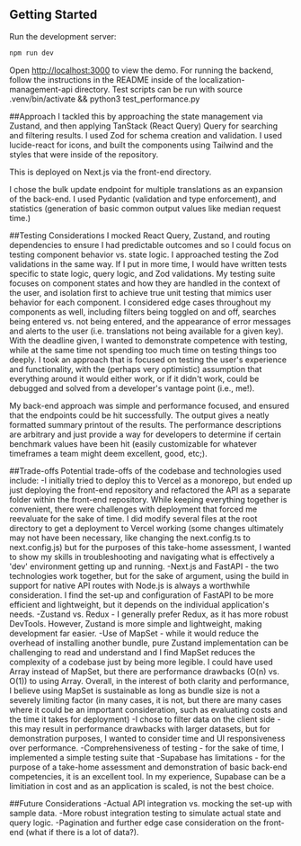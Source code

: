 ## Getting Started

Run the development server:

```bash
npm run dev
```

Open [http://localhost:3000](http://localhost:3000) to view the demo. For running the backend, follow the instructions in the README inside of the localization-management-api directory. Test scripts can be run with source .venv/bin/activate && python3 test_performance.py

##Approach
I tackled this by approaching the state management via Zustand, and then applying TanStack (React Query) Query for searching and filtering results. I used Zod for schema creation and validation. I used lucide-react for icons, and built the components using Tailwind and the styles that were inside of the repository. 

This is deployed on Next.js via the front-end directory. 

I chose the bulk update endpoint for multiple translations as an expansion of the back-end. I used Pydantic (validation and type enforcement), and statistics (generation of basic common output values like median request time.)

##Testing Considerations
I mocked React Query, Zustand, and routing dependencies to ensure I had predictable outcomes and so I could focus on testing component behavior vs. state logic. I approached testing the Zod validations in the same way. If I put in more time, I would have written tests specific to state logic, query logic, and Zod validations. My testing suite focuses on component states and how they are handled in the context of the user, and isolation first to achieve true unit testing that mimics user behavior for each component. I considered edge cases throughout my components as well, including filters being toggled on and off, searches being entered vs. not being entered, and the appearance of error messages and alerts to the user (i.e. translations not being available for a given key). With the deadline given, I wanted to demonstrate competence with testing, while at the same time not spending too much time on testing things too deeply. I took an approach that is focused on testing the user's experience and functionality, with the (perhaps very optimistic) assumption that everything around it would either work, or if it didn't work, could be debugged and solved from a developer's vantage point (i.e., me!).

My back-end approach was simple and performance focused, and ensured that the endpoints could be hit successfully. The output gives a neatly formatted summary printout of the results. The performance descriptions are arbitrary and just provide a way for developers to determine if certain benchmark values have been hit (easily customizable for whatever timeframes a team might deem excellent, good, etc;).

##Trade-offs
Potential trade-offs of the codebase and technologies used include:
-I initially tried to deploy this to Vercel as a monorepo, but ended up just deploying the front-end repository and refactored the API as a separate folder within the front-end repository. While keeping everything together is convenient, there were challenges with deployment that forced me reevaluate for the sake of time. I did modify several files at the root directory to get a deployment to Vercel working (some changes ultimately may not have been necessary, like changing the next.config.ts to next.config.js) but for the purposes of this take-home assessment, I wanted to show my skills in troubleshooting and navigating what is effectively a 'dev' environment getting up and running.
-Next.js and FastAPI - the two technologies work together, but for the sake of argument, using the build in support for native API routes with Node.js is always a worthwhile consideration. I find the set-up and configuration of FastAPI to be more efficient and lightweight, but it depends on the individual application's needs. 
-Zustand vs. Redux - I generally prefer Redux, as it has more robust DevTools. However, Zustand is more simple and lightweight, making development far easier.
-Use of MapSet - while it would reduce the overhead of installing another bundle, pure Zustand implementation can be challenging to read and understand and I find MapSet reduces the complexity of a codebase just by being more legible. I could have used Array instead of MapSet, but there are performance drawbacks (O(n) vs. O(1)) to using Array. Overall, in the interest of both clarity and performance, I believe using MapSet is sustainable as long as bundle size is not a severely limiting factor (in many cases, it is not, but there are many cases where it could be an important consideration, such as evaluating costs and the time it takes for deployment)
-I chose to filter data on the client side - this may result in performance drawbacks with larger datasets, but for demonstration purposes, I wanted to consider time and UI responsiveness over performance. 
-Comprehensiveness of testing - for the sake of time, I implemented a simple testing suite that 
-Supabase has limitations - for the purpose of a take-home assessment and demonstration of basic back-end competencies, it is an excellent tool. In my experience, Supabase can be a limitiation in cost and as an application is scaled, is not the best choice. 

##Future Considerations
-Actual API integration vs. mocking the set-up with sample data.
-More robust integration testing to simulate actual state and query logic.
-Pagination and further edge case consideration on the front-end (what if there is a lot of data?).

